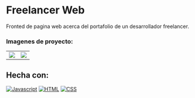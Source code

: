 # Freelancer Web

Fronted de pagina web acerca del portafolio de un desarrollador freelancer.


### Imagenes de proyecto:

<table style="width:100%">
  <tr>
    <td>
  		<img src="https://user-images.githubusercontent.com/113802499/190946185-74f0f020-0f01-4bb6-8f72-530e6720fd74.png">
	  </td>
    <td>
  		<img src="https://user-images.githubusercontent.com/113802499/190946199-a890fa7b-da7f-45b0-8c92-89edbaf339dc.png">
	  </td>
  </tr>
</table>

## Hecha con: 
[![Javascript](https://img.shields.io/badge/JavaScript-F7DF1E?style=for-the-badge&logo=javascript&logoColor=black)]()
[![HTML](https://img.shields.io/badge/HTML5-E34F26?style=for-the-badge&logo=html5&logoColor=white)]()
[![CSS](https://img.shields.io/badge/CSS3-1572B6?style=for-the-badge&logo=css3&logoColor=white)]()
